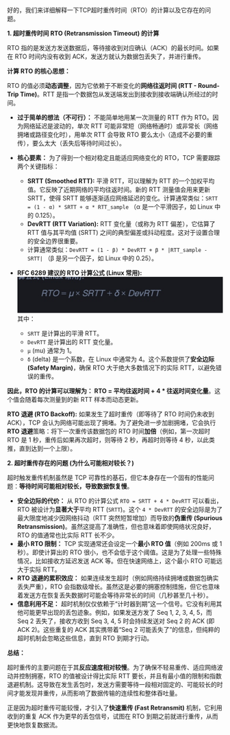 
好的，我们来详细解释一下TCP超时重传时间（RTO）的计算以及它存在的问题。

**1. 超时重传时间 RTO (Retransmission Timeout) 的计算**

RTO 指的是发送方发送数据后，等待接收到对应确认（ACK）的最长时间。如果在 RTO 时间内没有收到 ACK，发送方就认为数据包丢失了，并进行重传。

**计算 RTO 的核心思想：**

RTO 的值必须**动态调整**，因为它依赖于不断变化的**网络往返时间 (RTT - Round-Trip Time)**。RTT 是指一个数据包从发送端发出到接收到接收端确认所经过的时间。

*   **过于简单的想法（不可行）：** 不能简单地用某一次测量的 RTT 作为 RTO。因为网络延迟是波动的，单次 RTT 可能非常短（网络畅通时）或非常长（网络拥堵或路径变化时），用单次 RTT 会导致 RTO 要么太小（造成不必要的重传），要么太大（丢失后等待时间过长）。
*   **核心要素：** 为了得到一个相对稳定且能适应网络变化的 RTO，TCP 需要跟踪两个关键指标：
    *   **SRTT (Smoothed RTT):** 平滑 RTT，可以理解为 RTT 的一个加权平均值。它反映了近期网络的平均往返时间。新的 RTT 测量值会用来更新 SRTT，使得 SRTT 能够逐渐适应网络延迟的变化。计算通常类似：`SRTT = (1 - α) * SRTT + α * RTT_sample` （α 是一个平滑因子，如 Linux 中的 0.125）。
    *   **DevRTT (RTT Variation):** RTT 变化量（或称为 RTT 偏差），它估算了 RTT 值与其平均值 (SRTT) 之间的典型偏差或抖动程度。这对于设置合理的安全边界很重要。
    *   计算通常类似：`DevRTT = (1 - β) * DevRTT + β * |RTT_sample - SRTT|` （β 是另一个因子，如 Linux 中的 0.25）。

*   **RFC 6289 建议的 RTO 计算公式 (Linux 常用):**
![](assets/17460035984750.jpg)
    其中：
    *   `SRTT` 是计算出的平滑 RTT。
    *   `DevRTT` 是计算出的 RTT 变化量。
    *   `μ` (mu) 通常为 1。
    *   `δ` (delta) 是一个系数，在 Linux 中通常为 4。这个系数提供了**安全边际 (Safety Margin)**，确保 RTO 大于绝大多数情况下的实际 RTT，以避免错误的重传。

**因此，RTO 的计算可以理解为： RTO = 平均往返时间 + 4 * 往返时间变化量**。这个值会随着每次测量到的新 RTT 样本而动态更新。

**RTO 退避 (RTO Backoff):**
如果发生了超时重传（即等待了 RTO 时间仍未收到 ACK），TCP 会认为网络可能出现了拥堵。为了避免进一步加剧拥堵，它会执行 **RTO 退避**策略：将下一次重传该数据包的 RTO 时间**加倍**（例如，第一次超时 RTO 是 1 秒，重传后如果再次超时，则等待 2 秒，再超时则等待 4 秒，以此类推，直到达到一个上限）。

**2. 超时重传存在的问题 (为什么可能相对较长？)**

超时触发重传机制虽然是 TCP 可靠性的基石，但它本身存在一个固有的性能问题：**等待时间可能相对较长，导致数据恢复慢**。

*   **安全边际的代价：** 从 RTO 的计算公式 `RTO = SRTT + 4 * DevRTT` 可以看出，RTO 被设计为**显著大于**平均 RTT (`SRTT`)。这个 `4 * DevRTT` 的安全边际是为了最大限度地减少因网络抖动（RTT 突然短暂增加）而导致的**伪重传 (Spurious Retransmission)**。虽然这提高了准确性，但也意味着即使网络状况良好，RTO 的值通常也比实际 RTT 长不少。
*   **最小 RTO 限制：** TCP 实现通常还会设定一个**最小 RTO 值**（例如 200ms 或 1 秒）。即使计算出的 RTO 很小，也不会低于这个阈值。这是为了处理一些特殊情况，比如接收方延迟发送 ACK 等。但在快速网络上，这个最小 RTO 可能远大于实际 RTT。
*   **RTO 退避的累积效应：** 如果连续发生超时（例如网络持续拥堵或数据包确实丢失严重），RTO 会指数级增长。虽然这是必要的拥塞控制措施，但它也意味着发送方在恢复丢失数据时可能会等待非常长的时间（几秒甚至几十秒）。
*   **信息利用不足：** 超时机制仅仅依赖于“计时器到期”这一个信号。它没有利用其他可能更早出现的丢包迹象。例如，如果发送方发了 Seq 1, 2, 3, 4, 5，而 Seq 2 丢失了，接收方收到 Seq 3, 4, 5 时会持续发送对 Seq 2 的 ACK (即 ACK 2)。这些重复的 ACK 其实携带着“Seq 2 可能丢失了”的信息，但纯粹的超时机制会忽略这些信息，直到 RTO 到期才行动。

**总结：**

超时重传的主要问题在于其**反应速度相对较慢**。为了确保不轻易重传、适应网络波动并控制拥塞，RTO 的值被设计得比实际 RTT 要长，并且有最小值的限制和指数退避机制。这导致在发生丢包时，发送方需要等待一段相对固定的、可能较长的时间才能发现并重传，从而影响了数据传输的连续性和整体吞吐量。

正是因为超时重传可能较慢，才引入了**快速重传 (Fast Retransmit)** 机制，它利用收到的重复 ACK 作为更早的丢包信号，试图在 RTO 到期之前就进行重传，从而更快地恢复数据流。
